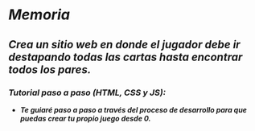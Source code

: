 # **_Memoria_**

## **_Crea un sitio web en donde el jugador debe ir destapando todas las cartas hasta encontrar todos los pares._**

### **_Tutorial paso a paso (HTML, CSS y JS):_**

- **_Te guiaré paso a paso a través del proceso de desarrollo para que puedas crear tu propio juego desde 0._**
